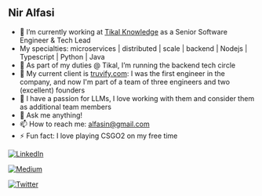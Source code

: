 ## Nir Alfasi

- 🔭 I’m currently working at [Tikal Knowledge](https://www.tikalk.com/) as a Senior Software Engineer & Tech Lead
- My specialties: microservices | distributed | scale | backend | Nodejs | Typescript | Python | Java
- 🌱 As part of my duties @ Tikal, I’m running the backend tech circle
- 👯 My current client is [truvify.com](https://truvify.com): I was the first engineer in the company, and now I'm part of a team of three engineers and two (excellent) founders
- 🤔 I have a passion for LLMs, I love working with them and consider them as additional team members
- 💬 Ask me anything!
- 📫 How to reach me: [alfasin@gmail.com](mailto:alfasin@gmail.com)
- ⚡ Fun fact: I love playing CSGO2 on my free time

[![LinkedIn](https://img.shields.io/badge/LinkedIn-%230077B5.svg?logo=linkedin&logoColor=white)]([https://linkedin.com/in/DevelopingGamer](https://www.linkedin.com/in/alfasin/)) 

[![Medium](https://img.shields.io/badge/Medium-12100E?logo=medium&logoColor=white)]([https://medium.com/@DevelopingGamer](https://medium.com/@alfasin)) 

[![Twitter](https://img.shields.io/badge/Twitter-1DA1F2?logo=twitter&logoColor=white)](https://x.com/niralfasi) 
